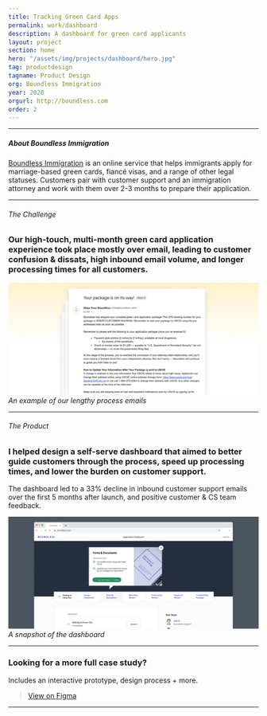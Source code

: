 ```yaml
---
title: Tracking Green Card Apps
permalink: work/dashboard
description: A dashboard for green card applicants
layout: project
section: home
hero: "/assets/img/projects/dashboard/hero.jpg"
tag: productdesign
tagname: Product Design
org: Boundless Immigration
year: 2020
orgurl: http://boundless.com
order: 2
---
```


---
##### About Boundless Immigration
[Boundless Immigration](https://www.boundless.com/) is an online service that helps immigrants apply for marriage-based green cards, fiancé visas, and a range of other legal statuses. Customers pair with customer support and an immigration attorney and work with them over 2-3 months to prepare their application.

---



###### The Challenge

### Our high-touch, multi-month green card application experience took place mostly over email, leading to customer confusion & dissats, high inbound email volume, and longer processing times for all customers.

![An example of our lengthy process emails](/assets/img/projects/dashboard/emails.jpg)
*An example of our lengthy process emails*

---

###### The Product
### I helped design a self-serve dashboard that aimed to better guide customers through the process, speed up processing times, and lower the burden on customer support.

The dashboard led to a 33% decline in inbound customer support emails over the first 5 months after launch, and positive customer & CS team feedback.

![Snapshot of the product](/assets/img/projects/dashboard/product.jpg)
*A snapshot of the dashboard*

---

### Looking for a more full case study?
Includes an interactive prototype, design process + more.
> [View on Figma](https://www.figma.com/proto/Ng4GJPBsWfJFSCvrTeRhmF/Boundless-%7C-Customer-Dashboard?page-id=137%3A1581&node-id=137%3A1649&viewport=2342%2C776%2C0.09&scaling=scale-down&starting-point-node-id=137%3A1649&show-proto-sidebar=1)

---
